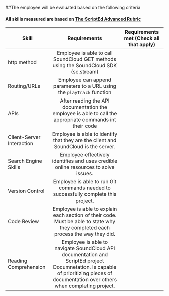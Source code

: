 ##The employee will be evaluated based on the following criteria
#### All skills measured are based on [The ScriptEd Advanced Rubric](https://docs.google.com/spreadsheets/d/1734O8FGmEj5K-OOxvWkcFEQ6AQNlyOoAL97RJfLpCnk/edit?usp=sharing)

| Skill | Requirements | Requirements met  (Check all that apply)| 
|-------|:-------:|------ |  
| http method | Employee is able to call SoundCloud GET methods using the SoundCloud SDK (sc.stream) | |
| Routing/URLs | Employee can append parameters to a URL using the ```playTrack``` function |  |
| APIs | After reading the API documentation the employee is able to call the appropriate commands int their code |  |
| Client-Server Interaction | Employee is able to identify that they are the client and SoundCloud is the server. |  |
| Search Engine Skills | Employee effectively identifies and uses credible online resources to solve issues. |  |
| Version Control | Employee is able to run Git commands needed to successfully complete this project. | |
| Code Review | Employee is able to explain each section of their code. Must be able to state why they completed each process the way they did.  |  |
| Reading Comprehension | Employee is able to navigate SoundCloud API documentation and ScriptEd project Documnetation. Is capable of prioritizing pieces of documentation over others when completing project. |  | 

